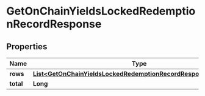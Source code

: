 

# GetOnChainYieldsLockedRedemptionRecordResponse


## Properties

| Name | Type | Description | Notes |
|------------ | ------------- | ------------- | -------------|
|**rows** | [**List&lt;GetOnChainYieldsLockedRedemptionRecordResponseRowsInner&gt;**](GetOnChainYieldsLockedRedemptionRecordResponseRowsInner.md) |  |  [optional] |
|**total** | **Long** |  |  [optional] |



